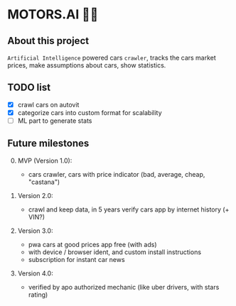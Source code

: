 # MOTORS.AI 🧠🚙

## About this project

`Artificial Intelligence` powered cars `crawler`, tracks the cars market prices, make assumptions about cars, show statistics.

## TODO list

- [x] crawl cars on autovit
- [x] categorize cars into custom format for scalability
- [ ] ML part to generate stats

## Future milestones

0. MVP (Version 1.0):
    - cars crawler, cars with price indicator (bad, average, cheap, "castana")

1. Version 2.0:
    - crawl and keep data, in 5 years verify cars app by internet history (+ VIN?)

2. Version 3.0:
    - pwa cars at good prices app free (with ads)
    - with device / browser ident, and custom install instructions
    - subscription for instant car news

3. Version 4.0:
    - verified by apo authorized mechanic (like uber drivers, with stars rating)
